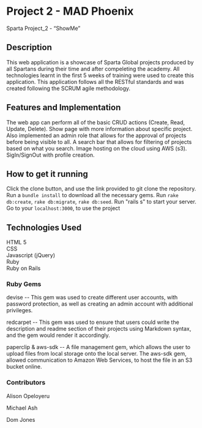 # Project 2 - MAD Phoenix
Sparta Project_2 - “ShowMe” 

## Description 

This web application is a showcase of Sparta Global projects produced by all Spartans during their time and after compeleting the academy. All technologies learnt in the first 5 weeks of training were used to create this application. This application follows all the RESTful standards and was created following the SCRUM agile methodology. 

## Features and Implementation 
The web app can perform all of the basic CRUD actions (Create, Read, Update, Delete). 
Show page with more information about specific project.
Also implemented an admin role that allows for the approval of projects before being visible to all. 
A search bar that allows for filtering of projects based on what you search. 
Image hosting on the cloud using AWS (s3).
SigIn/SignOut with profile creation.


## How to get it running 
Click the clone button, and use the link provided to git clone the repository. 
Run a ```bundle install``` to download all the necessary gems. 
Run ```rake db:create```, ```rake db:migrate```, ```rake db:seed```.
Run "rails s" to start your server.
Go to your ```localhost:3000```, to use the project


## Technologies Used

HTML 5  
CSS  
Javascript (jQuery)  
Ruby  
Ruby on Rails 

### Ruby Gems 

devise -- This gem was used to create different user accounts, with password protection, as well as creating an admin account with additional privileges.

redcarpet -- This gem was used to ensure that users could write the description and readme section of their projects using Markdown syntax, and the gem would render it accordingly. 

paperclip & aws-sdk -- A file management gem, which allows the user to upload files from local storage onto the local server. The aws-sdk gem, allowed communication to Amazon Web Services, to host the file in an S3 bucket online.


### Contributors 

Alison Opeloyeru 

Michael Ash 
 
Dom Jones     
